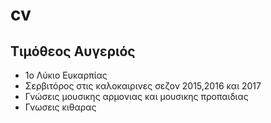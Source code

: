 # cv
## Τιμόθεος Αυγεριός
- 1ο Λύκιο Ευκαρπίας
- Σερβιτόρος στις καλοκαιρινες σεζον 2015,2016 και 2017 
- Γνώσεις μουσικης αρμονιας και μουσικης προπαιδιας
- Γνωσεις κιθαρας
